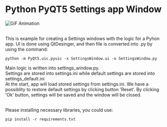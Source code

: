 # **Python PyQT5 Settings app Window**

![GiF Animation](/img/gif-animation.GIF)

</br>This is example for creating a Settings windows with the logic for a Pyhon app. UI is done using QtDesinger, and then file is converted into .py by using the command:
```
python -m PyQt5.uic.pyuic -x SettingsWindow.ui -o SettingsWindow.py
```
Main logic is written into settings_window.py.
</br>Settings are stored into settings.ini while default settings are stored into settings_default.ini
</br>At the start, app will load stored settings from settings.ini. We have a possiblity to restore default settings by clicking button 'Reset'. By clicking 'Ok' button, settings will be saved and the window will be closed.

</br>Please installing necessary libraries, you could use: 
```
pip install -r requirements.txt
```